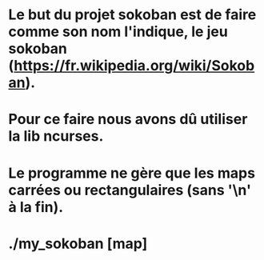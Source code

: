 # Le but du projet sokoban est de faire comme son nom l'indique, le jeu sokoban (https://fr.wikipedia.org/wiki/Sokoban).
# Pour ce faire nous avons dû utiliser la lib ncurses.
# Le programme ne gère que les maps carrées ou rectangulaires (sans '\n' à la fin).
# ./my_sokoban [map]
